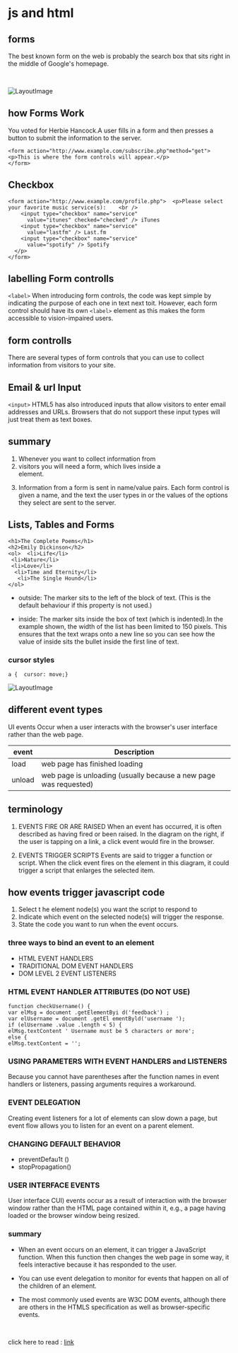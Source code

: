 # js and html 

## forms
The best known form on the web is probably the search box that sits right in the middle of 
Google's homepage.

&nbsp;

![LayoutImage](https://www.htmlgoodies.com/wp-content/uploads/2021/04/HTML-Form.png)

## how Forms Work

You voted for Herbie Hancock.A user fills in a form and then presses a button to submit the information to the server.

```
<form action="http://www.example.com/subscribe.php"method="get"> 
<p>This is where the form controls will appear.</p>
</form>
```
## Checkbox



```
<form action="http://www.example.com/profile.php">  <p>Please select your favorite music service(s):    <br />
    <input type="checkbox" name="service" 
      value="itunes" checked="checked" /> iTunes
    <input type="checkbox" name="service" 
      value="lastfm" /> Last.fm
    <input type="checkbox" name="service" 
      value="spotify" /> Spotify
  </p>
</form>
```
## labelling Form controlls
`<label>`
When introducing form controls, the code was kept simple by indicating the purpose of each one in text next toit. However, each form control should have its own `<label>` element as this makes the form accessible to vision-impaired users.


## form controlls
There are several types of form controls that you can use to collect information from visitors to your site.




## Email & url Input

`<input>`
HTML5 has also introduced inputs that allow visitors to enter email addresses and URLs. Browsers that do not support these input types will just treat them as text boxes.

## summary
1. Whenever you want to collect information from 
2. visitors you will need a form, which lives inside a <form> element.
3. Information from a form is sent in name/value pairs. 
Each form control is given a name, and the text the user types in or the values of the options they select are sent to the server.


## Lists, Tables and Forms

```
<h1>The Complete Poems</h1>
<h2>Emily Dickinson</h2>
<ol>  <li>Life</li> 
 <li>Nature</li>  
 <li>Love</li> 
  <li>Time and Eternity</li> 
   <li>The Single Hound</li>
</ol>
```

+ outside: 
The marker sits to the left of the block of text. (This is the default behaviour if this property is not used.)

+ inside: The marker sits inside the box of text (which is indented).In the example shown, the width of the list has been limited to 150 pixels. This ensures that the text wraps onto a new line so you can see how the value of inside sits the bullet inside the first line of text. 



### cursor styles
`a {  cursor: move;}`

![LayoutImage](https://uploads.sitepoint.com/wp-content/uploads/2003/07/Picture-5.png)

## different event types
UI events Occur when a user interacts with the browser's user interface rather than the web page.

| event       | Description |
| ----------- | ----------- |
| load        |  web page has finished loading |
| unload      | web page is unloading (usually because a new page was requested) |

## terminology  
1. EVENTS FIRE OR ARE RAISED 
When an event has occurred, it is often described as having fired or been raised. In the diagram on the right, if the user is tapping on a link, a click event would fire in the browser. 

2. EVENTS TRIGGER SCRIPTS 
Events are said to trigger a function or script. When the click event fires on the element in this diagram, it could trigger a script that enlarges the selected item.

## how events trigger javascript code 
 1. Select t he element node(s) you want the script to respond to
 2. Indicate which event on the selected node(s) will trigger the response. 
 3. State the code you want to run when the event occurs.  

### three ways to bind an event to an element 

- HTML EVENT HANDLERS
- TRADITIONAL DOM EVENT HANDLERS 
- DOM LEVEL 2 EVENT LISTENERS 

### HTML EVENT HANDLER ATTRIBUTES (DO NOT USE) 

```
function checkUsername() { 
var elMsg = document .getElementByi d('feedback') ; 
var elUsername = document .getEl ementByld('username ');
if (elUsername .value .length < 5) {
elMsg.textContent ' Username must be 5 characters or more'; 
else { 
elMsg.textContent = ''; 
```
### USING PARAMETERS WITH EVENT HANDLERS and LISTENERS 
Because you cannot have parentheses after the function names in event handlers or listeners, passing arguments requires a workaround. 

### EVENT DELEGATION 
Creating event listeners for a lot of elements can slow down a page, but event flow allows you to listen for an event on a parent element.

### CHANGING DEFAULT BEHAVIOR
* preventDefau1t () 
* stopPropagation()

### USER INTERFACE EVENTS 
User interface CUI) events occur as a result of interaction with the browser window rather than the HTML page contained within it, 
e.g., a page having loaded or the browser window being resized. 

### summary 

* When an event occurs on an element, it can trigger a JavaScript function. When this function then changes 
the web page in some way, it feels interactive because it has responded to the user. 

* You can use event delegation to monitor for events that happen on all of the children of an element. 

* The most commonly used events are W3C DOM events, although there are others in the HTMLS specification as well as browser-specific events.


&nbsp;

 click here to read :
   [link](https://www.w3schools.com/js/js_validation.asp)



